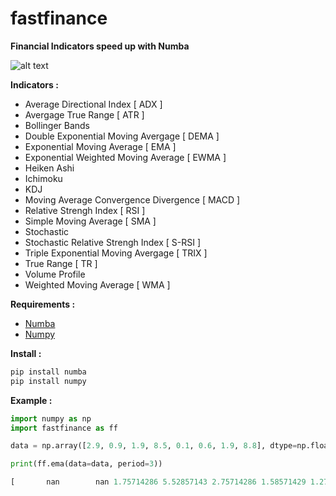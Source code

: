 # fastfinance

**Financial Indicators speed up with Numba**

![alt text](https://imagizer.imageshack.com/img923/9808/uBE2M9.jpg)

 
**Indicators :**
- Average Directional Index [ ADX ]
- Avergage True Range [ ATR ]
- Bollinger Bands
- Double Exponential Moving Avergage [ DEMA ]
- Exponential Moving Average [ EMA ]
- Exponential Weighted Moving Average [ EWMA ]
- Heiken Ashi
- Ichimoku
- KDJ
- Moving Average Convergence Divergence [ MACD ]
- Relative Strengh Index [ RSI ]
- Simple Moving Average [ SMA ]
- Stochastic
- Stochastic Relative Strengh Index [ S-RSI ]
- Triple Exponential Moving Avergage [ TRIX ]
- True Range [ TR ]
- Volume Profile
- Weighted Moving Average [ WMA ]

**Requirements :**
- [Numba](https://github.com/numba/numba)
- [Numpy](https://github.com/numpy/numpy)

**Install :**
```python
pip install numba
pip install numpy
```

**Example :**
```python
import numpy as np
import fastfinance as ff

data = np.array([2.9, 0.9, 1.9, 8.5, 0.1, 0.6, 1.9, 8.8], dtype=np.float64)

print(ff.ema(data=data, period=3))
```
```python
[       nan        nan 1.75714286 5.52857143 2.75714286 1.58571429 1.27142857 5.65714286]
```
